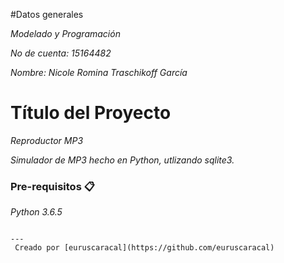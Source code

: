 
#Datos generales

_Modelado y Programación_

_No de cuenta: 15164482_

_Nombre: Nicole Romina Traschikoff García_


# Título del Proyecto

_Reproductor MP3_

_Simulador de MP3 hecho en Python, utlizando sqlite3._


### Pre-requisitos 📋

_Python 3.6.5_
```

---
 Creado por [euruscaracal](https://github.com/euruscaracal)
